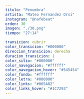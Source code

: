 ```yaml
---
titulo: "Penumbra"
artista: "Mateo Fernandez Orsi"
instagram: "@nafebeat"
orden: 30
imagen: "./30.png"
tiempo: "27:14"

transicion: cubrir
color_transicion: "#000000"
direccion_transicion: derecha
duracion_transicion: 1
color_sitio: "#000000"
color_navegacion: "#ffffff"
color_navegacion_hover: "#545454"
color_fondo: "#ffffff"
color_letra: "#000000"
color_links: "#065A82"
color_links_hover: "#1C7293"
---
```

